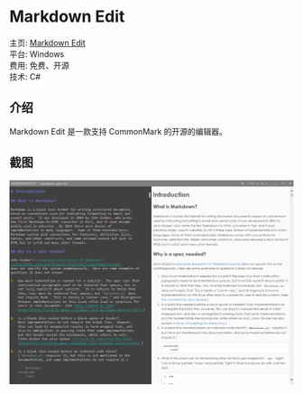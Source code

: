 Markdown Edit
====

主页: [Markdown Edit](http://mike-ward.net/markdownedit/)  
平台: Windows  
费用: 免费、开源  
技术: C#

介绍
----

Markdown Edit 是一款支持 CommonMark 的开源的编辑器。

截图
----

![markdown-edit](images/markdown-edit.png)
